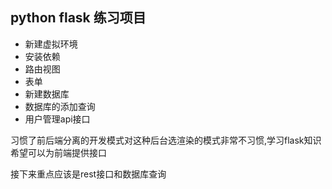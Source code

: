  ## python flask 练习项目
 
 - 新建虚拟环境
 - 安装依赖
 - 路由视图
 - 表单
 - 新建数据库
 - 数据库的添加查询
 - 用户管理api接口
 
 习惯了前后端分离的开发模式对这种后台选渲染的模式非常不习惯,学习flask知识希望可以为前端提供接口
 
 接下来重点应该是rest接口和数据库查询
 
 